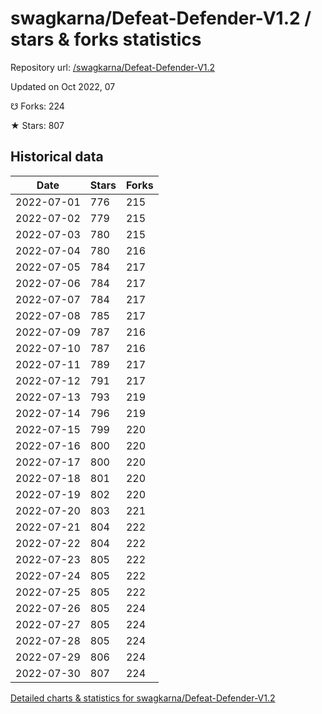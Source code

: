# swagkarna/Defeat-Defender-V1.2 / stars & forks statistics

Repository url: [/swagkarna/Defeat-Defender-V1.2](https://github.com/swagkarna/Defeat-Defender-V1.2)

Updated on Oct 2022, 07

☋ Forks: 224

★ Stars: 807

## Historical data
| Date | Stars | Forks |
|------|-------|-------|
| 2022-07-01 | 776 | 215 | 
| 2022-07-02 | 779 | 215 | 
| 2022-07-03 | 780 | 215 | 
| 2022-07-04 | 780 | 216 | 
| 2022-07-05 | 784 | 217 | 
| 2022-07-06 | 784 | 217 | 
| 2022-07-07 | 784 | 217 | 
| 2022-07-08 | 785 | 217 | 
| 2022-07-09 | 787 | 216 | 
| 2022-07-10 | 787 | 216 | 
| 2022-07-11 | 789 | 217 | 
| 2022-07-12 | 791 | 217 | 
| 2022-07-13 | 793 | 219 | 
| 2022-07-14 | 796 | 219 | 
| 2022-07-15 | 799 | 220 | 
| 2022-07-16 | 800 | 220 | 
| 2022-07-17 | 800 | 220 | 
| 2022-07-18 | 801 | 220 | 
| 2022-07-19 | 802 | 220 | 
| 2022-07-20 | 803 | 221 | 
| 2022-07-21 | 804 | 222 | 
| 2022-07-22 | 804 | 222 | 
| 2022-07-23 | 805 | 222 | 
| 2022-07-24 | 805 | 222 | 
| 2022-07-25 | 805 | 222 | 
| 2022-07-26 | 805 | 224 | 
| 2022-07-27 | 805 | 224 | 
| 2022-07-28 | 805 | 224 | 
| 2022-07-29 | 806 | 224 | 
| 2022-07-30 | 807 | 224 | 


[Detailed charts & statistics for swagkarna/Defeat-Defender-V1.2](https://reviewgithub.com/rep/swagkarna/Defeat-Defender-V1.2)

